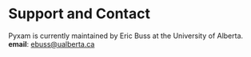 # Support and Contact

Pyxam is currently maintained by Eric Buss at the University of Alberta.
**email**: ebuss@ualberta.ca 